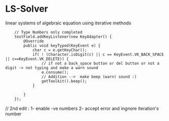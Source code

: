 # LS-Solver
linear systems of algebraic equation using iterative methods

  
        // Type Numbers only completed
        textField.addKeyListener(new KeyAdapter() {
			@Override
			public void keyTyped(KeyEvent e) {
				char c = e.getKeyChar();
				if( ! (Character.isDigit(c) || c == KeyEvent.VK_BACK_SPACE || c==KeyEvent.VK_DELETE)) { 
					// if not a back_space button or del button or not a digit -> not typing and make a warn sound
					e.consume(); 
					// Addition -->  make beep (warn) sound :)
					getToolkit().beep();
				}
	
			}
		});

// 2nd edit :
1- enable -ve numbers
2- accept error and ingnore iteration's number

